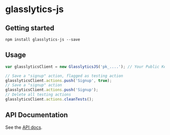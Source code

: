 # glasslytics-js

## Getting started
```
npm install glasslytics-js --save
```

## Usage
```js
var glasslyticsClient = new GlasslyticsJS('pk_....'); // Your Public Key

// Save a "signup" action, flagged as testing action
glasslyticsClient.actions.push('Signup', true);
// Save a "signup" action
glasslyticsClient.actions.push('Signup');
// Delete all testing actions
glasslyticsClient.actions.cleanTests();
```

## API Documentation
See the [API docs](https://github.com/glasslytics/api-docs).
